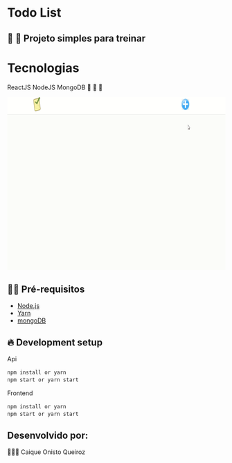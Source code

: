 # Todo List

## :rocket: :rocket: Projeto simples para treinar 

# Tecnologias

ReactJS NodeJS MongoDB :purple_heart: :purple_heart: :purple_heart:

<img src="img/todolist.gif" alt="drawing" width="700" height="400"/>

## ✋🏻 Pré-requisitos

- [Node.js](https://nodejs.org/en/)
- [Yarn](https://yarnpkg.com/pt-BR/docs/install)
- [mongoDB](https://www.mongodb.com/)
## 🔥 Development setup

Api
```sh
npm install or yarn
npm start or yarn start
```
Frontend
```sh
npm install or yarn
npm start or yarn start
```

## Desenvolvido por:

👨🏼‍💻  Caique Onisto Queiroz
